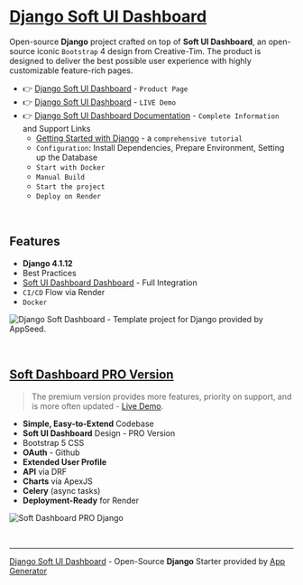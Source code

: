 
# [Django Soft UI Dashboard](https://app-generator.dev/product/soft-ui-dashboard/django/)

Open-source **Django** project crafted on top of **Soft UI Dashboard**, an open-source iconic `Bootstrap` 4 design from Creative-Tim.
The product is designed to deliver the best possible user experience with highly customizable feature-rich pages. 

- 👉 [Django Soft UI Dashboard](https://app-generator.dev/product/soft-ui-dashboard/django/) - `Product Page`
- 👉 [Django Soft UI Dashboard](https://django-soft-dash.onrender.com/) - `LIVE Demo` 
- 👉 [Django Soft UI Dashboard Documentation](https://app-generator.dev/docs/products/django/soft-ui-dashboard/index.html) - `Complete Information` and Support Links
  - [Getting Started with Django](https://app-generator.dev/docs/technologies/django/index.html) - a `comprehensive tutorial`
  - `Configuration`: Install Dependencies, Prepare Environment, Setting up the Database 
  - `Start with Docker`
  - `Manual Build`
  - `Start the project`
  - `Deploy on Render`
 
<br />

## Features

- **Django 4.1.12**
- Best Practices
- [Soft UI Dashboard Dashboard](https://app-generator.dev/docs/templates/bootstrap/soft-ui-dashboard.html) - Full Integration 
- `CI/CD` Flow via Render 
- `Docker`

![Django Soft Dashboard - Template project for Django provided by AppSeed.](https://github.com/user-attachments/assets/9d2f1079-965d-40e1-8e14-c8b26b6609fc)

<br />

## [Soft Dashboard PRO Version](https://app-generator.dev/product/soft-ui-dashboard-pro/django/)

> The premium version provides more features, priority on support, and is more often updated - [Live Demo](https://django-soft-dash-pro.onrender.com/).

- **Simple, Easy-to-Extend** Codebase
- **Soft UI Dashboard** Design - PRO Version
- Bootstrap 5 CSS
- **OAuth** - Github
- **Extended User Profile**
- **API** via DRF 
- **Charts** via ApexJS 
- **Celery** (async tasks)
- **Deployment-Ready** for Render 

![Soft Dashboard PRO Django](https://github.com/user-attachments/assets/d49ff612-c7a6-418a-bf26-8479f8514f53)

<br />

---
[Django Soft UI Dashboard](https://app-generator.dev/product/soft-ui-dashboard/django/) - Open-Source **Django** Starter provided by [App Generator](https://app-generator.dev)
